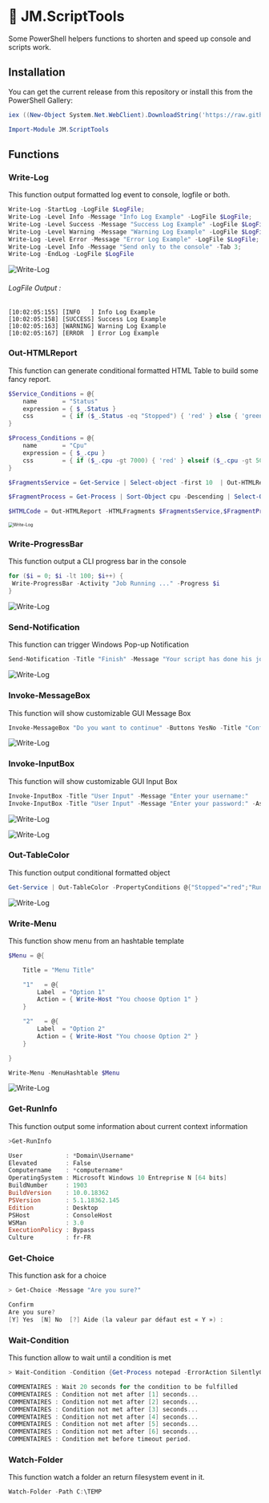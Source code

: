 # :wrench: JM.ScriptTools

Some PowerShell helpers functions to shorten and speed up console and scripts work.

## Installation

You can get the current release from this repository or install this from the PowerShell Gallery:

```powershell
iex ((New-Object System.Net.WebClient).DownloadString('https://raw.githubusercontent.com/Reyozam/JM.ScriptTools/master/InstallModule.ps1'))

Import-Module JM.ScriptTools
```



## Functions

### Write-Log

This function output formatted log event to console, logfile or both.

```powershell
Write-Log -StartLog -LogFile $LogFile;
Write-Log -Level Info -Message "Info Log Example" -LogFile $LogFile;
Write-Log -Level Success -Message "Success Log Example" -LogFile $LogFile;
Write-Log -Level Warning -Message "Warning Log Example" -LogFile $LogFile;
Write-Log -Level Error -Message "Error Log Example" -LogFile $LogFile;
Write-Log -Level Info -Message "Send only to the console" -Tab 3;
Write-Log -EndLog -LogFile $LogFile
```

![Write-Log](img/Write-Log.jpg)

###### LogFile Output :

```
[10:02:05:155] [INFO   ] Info Log Example
[10:02:05:158] [SUCCESS] Success Log Example
[10:02:05:163] [WARNING] Warning Log Example
[10:02:05:167] [ERROR  ] Error Log Example
```

### Out-HTMLReport

This function can generate conditional formatted HTML Table to build some fancy report. 

```powershell
$Service_Conditions = @{
    name       = "Status"
    expression = { $_.Status }
    css        = { if ($_.Status -eq "Stopped") { 'red' } else { 'green' } }
}

$Process_Conditions = @{
    name       = "Cpu"
    expression = { $_.cpu }
    css        = { if ($_.cpu -gt 7000) { 'red' } elseif ($_.cpu -gt 5000) { 'orange' } else {"green"} }
}

$FragmentsService = Get-Service | Select-object -first 10  | Out-HTMLReportFragment -PreContent "Service" -Properties name,$Service_Conditions

$FragmentProcess = Get-Process | Sort-Object cpu -Descending | Select-Object -first 10 | Out-HTMLReportFragment -PreContent "Process" -Properties name,$Process_Conditions

$HTMLCode = Out-HTMLReport -HTMLFragments $FragmentsService,$FragmentProcess -Title "Report" -PreContent "Services & Process" | Out-File $env:USERPROFILE\Desktop\TestHTML.html

```

<img src="img/Out-HTMLReport.jpg" alt="Write-Log" style="zoom:60%;" />



### Write-ProgressBar

This function output a CLI progress bar in the console

```powershell
for ($i = 0; $i -lt 100; $i++) {
 Write-ProgressBar -Activity "Job Running ..." -Progress $i
}
```

![Write-Log](img/Write-ProgressBar.jpg)



### Send-Notification

This function can trigger Windows Pop-up Notification

```powershell
Send-Notification -Title "Finish" -Message "Your script has done his job" -BalloonIcon Info
```

![Write-Log](img/Send-Notification.jpg)

### Invoke-MessageBox

This function will show customizable GUI Message Box 

```powershell
Invoke-MessageBox "Do you want to continue" -Buttons YesNo -Title "Confim ?" -Icon Warning
```

![Write-Log](img/Invoke-MessageBox.jpg)

### Invoke-InputBox

This function will show customizable GUI Input Box 

```powershell
Invoke-InputBox -Title "User Input" -Message "Enter your username:"
Invoke-InputBox -Title "User Input" -Message "Enter your password:" -AsSecureString
```

![Write-Log](img/Invoke-InputBox1.jpg)

![Write-Log](img/Invoke-InputBox2.jpg)

### Out-TableColor

This function output conditional formatted object

```powershell
Get-Service | Out-TableColor -PropertyConditions @{"Stopped"="red";"Running"="green"} -Property status
```

![Write-Log](img/Out-TableColor2.jpg)



### Write-Menu

This function show menu from an hashtable template

```powershell
$Menu = @{

    Title = "Menu Title"

    "1"   = @{
        Label  = "Option 1"
        Action = { Write-Host "You choose Option 1" }
    }

    "2"   = @{
        Label  = "Option 2"
        Action = { Write-Host "You choose Option 2" }
    }

}

Write-Menu -MenuHashtable $Menu
```

![Write-Log](img/Write-Menu.jpg)



### Get-RunInfo

This function output some information about current context information

```powershell
>Get-RunInfo

User            : *Domain\Username*
Elevated        : False
Computername    : *computername*
OperatingSystem : Microsoft Windows 10 Entreprise N [64 bits]
BuildNumber     : 1903
BuildVersion    : 10.0.18362
PSVersion       : 5.1.18362.145
Edition         : Desktop
PSHost          : ConsoleHost
WSMan           : 3.0
ExecutionPolicy : Bypass
Culture         : fr-FR
```



### Get-Choice

This function ask for a choice 

```powershell
> Get-Choice -Message "Are you sure?"

Confirm
Are you sure?
[Y] Yes  [N] No  [?] Aide (la valeur par défaut est « Y ») :
```

### Wait-Condition

This function allow to wait until a condition is met

```powershell
> Wait-Condition -Condition {Get-Process notepad -ErrorAction SilentlyContinue} -Timeout 20 -Verbose

COMMENTAIRES : Wait 20 seconds for the condition to be fulfilled
COMMENTAIRES : Condition not met after [1] seconds...
COMMENTAIRES : Condition not met after [2] seconds...
COMMENTAIRES : Condition not met after [3] seconds...
COMMENTAIRES : Condition not met after [4] seconds...
COMMENTAIRES : Condition not met after [5] seconds...
COMMENTAIRES : Condition not met after [6] seconds...
COMMENTAIRES : Condition met before timeout period.
```

### Watch-Folder

This function watch a folder an return filesystem event in it.

```powershell
Watch-Folder -Path C:\TEMP
```

